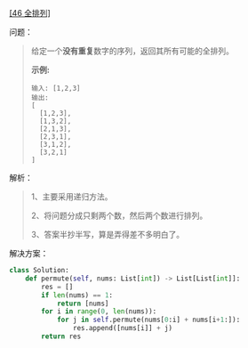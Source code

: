 [[46 全排列]](https://leetcode-cn.com/problems/permutations/)

问题：

> 给定一个**没有重复**数字的序列，返回其所有可能的全排列。
>
> **示例:**
>
> ```
> 输入: [1,2,3]
> 输出:
> [
>   [1,2,3],
>   [1,3,2],
>   [2,1,3],
>   [2,3,1],
>   [3,1,2],
>   [3,2,1]
> ]
> ```



解析：

> 1、主要采用递归方法。
>
> 2、将问题分成只剩两个数，然后两个数进行排列。
>
> 3、答案半抄半写，算是弄得差不多明白了。



解决方案：

```python
class Solution:
    def permute(self, nums: List[int]) -> List[List[int]]:
        res = []
        if len(nums) == 1:
            return [nums]
        for i in range(0, len(nums)):
            for j in self.permute(nums[0:i] + nums[i+1:]):
                res.append([nums[i]] + j)
        return res
```

